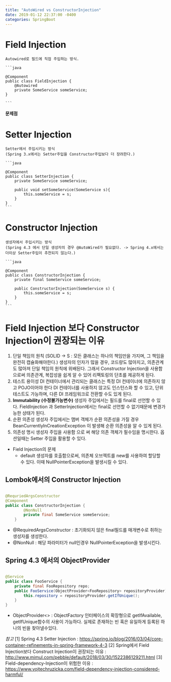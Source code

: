 ```yaml
---
title: "AutoWired vs ConstructorInjection"
date: 2019-01-12 22:37:00 -0400
categories: SpringBoot
---
```

# Field Injection

    Autowired로 필드에 직접 주입하는 방식.

    ```java

    @Component
    public class FieldInjection {
        @Autowired
        private SomeService someService;
    }
         
    ```
**문제점**



# Setter Injection

    Setter에서 주입시키는 방식
    (Spring 3.x에서는 Setter주입을 Constructor주입보다 더 장려한다.)

    ```java

    @Component
    public class SetterInjection {
        private SomeService someService;
        
        public void setSomeService(SomeService s){
            this.someService = s;
        }
    }
    ```
# Constructor Injection

    생성자에서 주입시키는 방식
    (Spring 4.3 에서 단일 생성자의 경우 @AutoWired가 필요없다. -> Spring 4.x에서는 더이상 Setter주입이 추천되지 않는다.)

    ```java

    @Component
    public class ConstructorInjection {
        private final SomeService someService;

        public ConstructorInjection(SomeService s) {
            this.someService = s;
        }
    }
    ```

# Field Injection 보다 Constructor Injection이 권장되는 이유

1. 단일 책임의 원칙
    (SOLID -> S : 모든 클래스는 하나의 책임만을 가지며, 그 책임을 완전히 캡슐화해야한다.)
    생성자의 인자가 많을 경우, 코드량도 많아지고, 의존관계도 많아져 단일 책임의 원칙에 위배된다.
    그래서 Constructor Injection을 사용함으로써 의존관계, 복잡성을 쉽게 알 수 있어 리팩토링의 단초를 제공하게 된다.
2. 테스트 용이성
    DI 컨테이너에서 관리되는 클래스는 특정 DI 컨테이너에 의존하지 않고 POJO이어야 한다
    DI 컨테이너를 사용하지 않고도 인스턴스화 할 수 있고, 단위테스트도 가능하며, 다른 DI 프레임워크로 전환할 수도 있게 된다. 
3. **Immutability (수정불가능변수)**
    생성자 주입에서는 필드를  final로 선언할 수 있다.
    FieldInjection 과 SetterInjection에서는 final로 선언할 수 없기때문에 변경가능한 상태가 된다.
4. 순환 의존성
   생성자 주입에서는 맴버 객체가 순환 의존성을 가질 경우 BeanCurrentlyInCreationException 이 발생해 순환 의존성을 알 수 있게 된다. 
5. 의존성 명시
   생성자 주입을 사용함 으로 써 해당 의존 객체가 필수임을 명시한다. 
   옵션일때는 Setter 주입을 활용할 수 있다. 

+ Field Injection의 문제
  - default 생성자를 호출함으로써, 의존체 오브젝트를 new를 사용하여 할당할 수 있다. 이때 NullPointerException을 발생시킬 수 있다. 
  
## Lombok에서의 Constructor Injection

```java

@RequriedArgsConstructor
@Component
public class ConstructorInjection {
        @NonNull
        private final SomeService someService;
    }
```

- @RequiredArgsConstructor : 초기화되지 않은 final필드를 매개변수로 취하는 생성자를 생성한다.
- @NonNull : 해당 파라미터가 null인경우 NullPointerException을 발생시킨다.  

## Spring 4.3 에서의 ObjectProvider

```java

@Service
public class FooService {
    private final FooRepository repo;
    public FooService(ObjectProvider<FooRepository> repositoryProvider){
        this.repository = repositoryProvider.getIfUnique();
    }
}
```

- ObjectProvider<> : ObjectFactory 인터페이스의 확장형으로 getIfAvailable, getIfUnique함수의 사용이 가능하다. 실제로 존재하는 빈 혹은 유일하게 등록된 하나의 빈을 찾아낼수있다.


*참고*
[1] Spring 4.3 Setter Injection : https://spring.io/blog/2016/03/04/core-container-refinements-in-spring-framework-4-3
[2] Spring에서 Field Injection보다 Construct Injection이 권장되는 이유 : http://www.mimul.com/pebble/default/2018/03/30/1522386129211.html 
[3] Field-dependency-Injection이 위험한 이유 : https://www.vojtechruzicka.com/field-dependency-injection-considered-harmful/ 